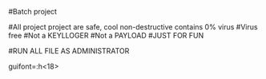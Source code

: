 #Batch project

#All project project are safe, cool non-destructive contains 0% virus
#Virus free
#Not a KEYLLOGER
#Not a PAYLOAD
#JUST FOR FUN 

#RUN ALL FILE AS ADMINISTRATOR



guifont=<Arial black>:h<18>

